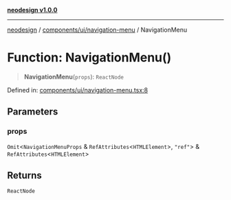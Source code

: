 [**neodesign v1.0.0**](../../../../README.md)

***

[neodesign](../../../../modules.md) / [components/ui/navigation-menu](../README.md) / NavigationMenu

# Function: NavigationMenu()

> **NavigationMenu**(`props`): `ReactNode`

Defined in: [components/ui/navigation-menu.tsx:8](https://github.com/mladjom/neodesign/blob/12ebc446849a001345c104056aef95c6372b148e/components/ui/navigation-menu.tsx#L8)

## Parameters

### props

`Omit`\<`NavigationMenuProps` & `RefAttributes`\<`HTMLElement`\>, `"ref"`\> & `RefAttributes`\<`HTMLElement`\>

## Returns

`ReactNode`
